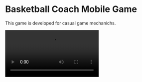 # Basketball Coach Mobile Game


This game is developed for casual game mechanichs. 

![](https://github.com/tolgak99/Basketball-Coach/blob/main/Assets/Video/basketCoach.mp4)


